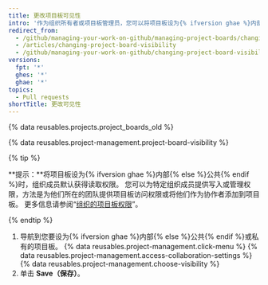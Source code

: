 ```yaml
---
title: 更改项目板可见性
intro: '作为组织所有者或项目板管理员，您可以将项目板设为{% ifversion ghae %}内部{% else %}公共{% endif %}或私有。'
redirect_from:
  - /github/managing-your-work-on-github/managing-project-boards/changing-project-board-visibility
  - /articles/changing-project-board-visibility
  - /github/managing-your-work-on-github/changing-project-board-visibility
versions:
  fpt: '*'
  ghes: '*'
  ghae: '*'
topics:
  - Pull requests
shortTitle: 更改可见性
---
```


{% data reusables.projects.project_boards_old %}

{% data reusables.project-management.project-board-visibility %}

{% tip %}

**提示：**将项目板设为{% ifversion ghae %}内部{% else %}公共{% endif %}时，组织成员默认获得读取权限。 您可以为特定组织成员提供写入或管理权限，方法是为他们所在的团队提供项目板访问权限或将他们作为协作者添加到项目板。 更多信息请参阅“[组织的项目板权限](/articles/project-board-permissions-for-an-organization)”。

{% endtip %}

1. 导航到您要设为{% ifversion ghae %}内部{% else %}公共{% endif %}或私有的项目板。
{% data reusables.project-management.click-menu %}
{% data reusables.project-management.access-collaboration-settings %}
{% data reusables.project-management.choose-visibility %}
1. 单击 **Save（保存）**。
